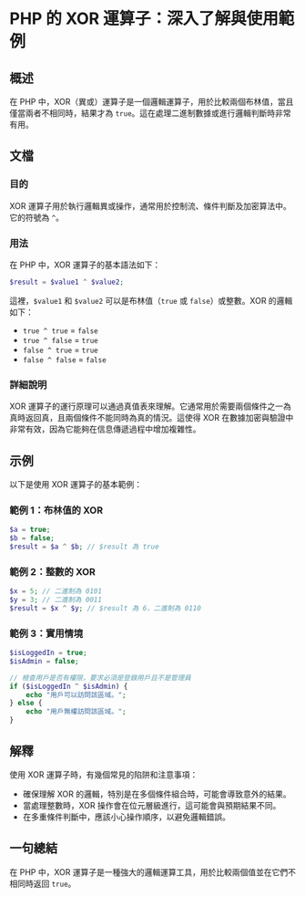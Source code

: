 <!--
Meta Description: # PHP 的 XOR 運算子：深入了解與使用範例 ## 概述 在 PHP 中，XOR（異或）運算子是一個邏輯運算子，用於比較兩個布林值，當且僅當兩者不相同時，結果才為 `true`。這在處理二進制數據或進行邏輯判斷時非常有用。 ## 文檔 ### 目的 XOR 運算子用於執行邏輯異或操作，通常用於...
Meta Keywords: xor, true, false, php, result
-->

# PHP 的 XOR 運算子：深入了解與使用範例

## 概述
在 PHP 中，XOR（異或）運算子是一個邏輯運算子，用於比較兩個布林值，當且僅當兩者不相同時，結果才為 `true`。這在處理二進制數據或進行邏輯判斷時非常有用。

## 文檔
### 目的
XOR 運算子用於執行邏輯異或操作，通常用於控制流、條件判斷及加密算法中。它的符號為 `^`。

### 用法
在 PHP 中，XOR 運算子的基本語法如下：
```php
$result = $value1 ^ $value2;
```
這裡，`$value1` 和 `$value2` 可以是布林值（`true` 或 `false`）或整數。XOR 的邏輯如下：
- `true ^ true` = `false`
- `true ^ false` = `true`
- `false ^ true` = `true`
- `false ^ false` = `false`

### 詳細說明
XOR 運算子的運行原理可以通過真值表來理解。它通常用於需要兩個條件之一為真時返回真，且兩個條件不能同時為真的情況。這使得 XOR 在數據加密與驗證中非常有效，因為它能夠在信息傳遞過程中增加複雜性。

## 示例
以下是使用 XOR 運算子的基本範例：

### 範例 1：布林值的 XOR
```php
$a = true;
$b = false;
$result = $a ^ $b; // $result 為 true
```

### 範例 2：整數的 XOR
```php
$x = 5; // 二進制為 0101
$y = 3; // 二進制為 0011
$result = $x ^ $y; // $result 為 6，二進制為 0110
```

### 範例 3：實用情境
```php
$isLoggedIn = true;
$isAdmin = false;

// 檢查用戶是否有權限，要求必須是登錄用戶且不是管理員
if ($isLoggedIn ^ $isAdmin) {
    echo "用戶可以訪問該區域。";
} else {
    echo "用戶無權訪問該區域。";
}
```

## 解釋
使用 XOR 運算子時，有幾個常見的陷阱和注意事項：
- 確保理解 XOR 的邏輯，特別是在多個條件組合時，可能會導致意外的結果。
- 當處理整數時，XOR 操作會在位元層級進行，這可能會與預期結果不同。
- 在多重條件判斷中，應該小心操作順序，以避免邏輯錯誤。

## 一句總結
在 PHP 中，XOR 運算子是一種強大的邏輯運算工具，用於比較兩個值並在它們不相同時返回 `true`。